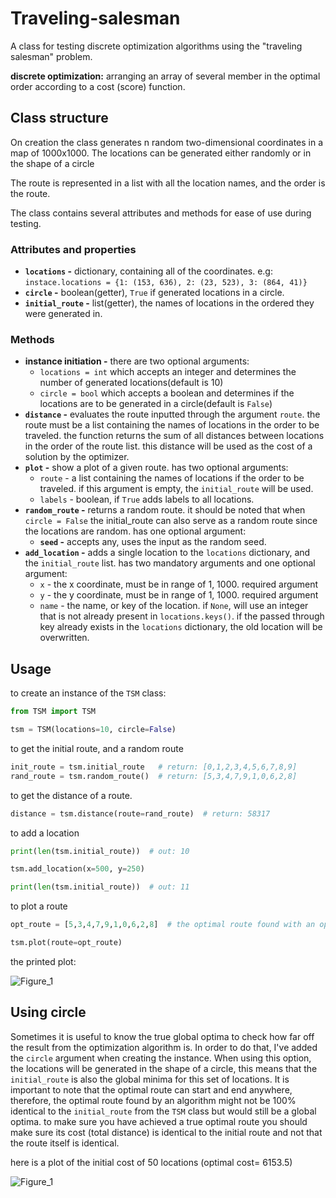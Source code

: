 # Traveling-salesman

A class for testing discrete optimization algorithms using the "traveling salesman" problem.

**discrete optimization:** arranging an array of several member in the optimal order according to a cost (score)
function.

## Class structure

On creation the class generates n random two-dimensional coordinates in a map of 1000x1000. The locations can be
generated either randomly or in the shape of a circle

The route is represented in a list with all the location names, and the order is the route.

The class contains several attributes and methods for ease of use during testing.

### Attributes and properties

* **`locations` -** dictionary, containing all of the coordinates. e.g:
  ```instace.locations = {1: (153, 636), 2: (23, 523), 3: (864, 41)}```
* **`circle` -** boolean(getter), `True` if generated locations in a circle.
* **`initial_route` -** list(getter), the names of locations in the ordered they were generated in.

### Methods

* **instance initiation -** there are two optional arguments:
  * `locations = int` which accepts an integer and determines the number of generated locations(default is 10)
  * `circle = bool` which accepts a boolean and determines if the locations are to be generated in a circle(default
    is `False`)
* **`distance` -** evaluates the route inputted through the argument `route`. the route must be a list containing the
  names of locations in the order to be traveled. the function returns the sum of all distances between locations in the
  order of the route list. this distance will be used as the cost of a solution by the optimizer.
* **`plot` -** show a plot of a given route. has two optional arguments:
  * `route` - a list containing the names of locations if the order to be traveled. if this argument is empty,
    the `initial_route` will be used.
  * `labels` - boolean, if `True` adds labels to all locations.
* **`random_route` -** returns a random route. it should be noted that when `circle = False` the initial_route can also
  serve as a random route since the locations are random. has one optional argument:
  * **`seed` -** accepts any, uses the input as the random seed.
* **`add_location` -** adds a single location to the `locations` dictionary, and the `initial_route` list. has two
  mandatory arguments and one optional argument:
  * `x` - the x coordinate, must be in range of 1, 1000. required argument
  * `y` - the y coordinate, must be in range of 1, 1000. required argument
  * `name` - the name, or key of the location. if `None`, will use an integer that is not already present
    in `locations.keys()`. if the passed through key already exists in the `locations` dictionary, the old location will
    be overwritten.

## Usage

to create an instance of the `TSM` class:

```python
from TSM import TSM

tsm = TSM(locations=10, circle=False)
```

to get the initial route, and a random route

```python
init_route = tsm.initial_route   # return: [0,1,2,3,4,5,6,7,8,9]
rand_route = tsm.random_route()  # return: [5,3,4,7,9,1,0,6,2,8]
```

to get the distance of a route.

```python
distance = tsm.distance(route=rand_route)  # return: 58317
```

to add a location

```python
print(len(tsm.initial_route))  # out: 10

tsm.add_location(x=500, y=250)

print(len(tsm.initial_route))  # out: 11
```

to plot a route

```python
opt_route = [5,3,4,7,9,1,0,6,2,8]  # the optimal route found with an optimization algorithm

tsm.plot(route=opt_route)
```

the printed plot:

![Figure_1](https://user-images.githubusercontent.com/76598250/114361374-59cd3900-9b76-11eb-98ae-f5a87cca2261.png)

## Using circle

Sometimes it is useful to know the true global optima to check how far off the result from the optimization algorithm
is. In order to do that, I've added the `circle` argument when creating the instance. When using this option, the
locations will be generated in the shape of a circle, this means that the `initial_route`
is also the global minima for this set of locations. It is important to note that the optimal route can start and end
anywhere, therefore, the optimal route found by an algorithm might not be 100% identical to the `initial_route` from
the `TSM` class but would still be a global optima. to make sure you have achieved a true optimal route you should make
sure its cost (total distance) is identical to the initial route and not that the route itself is identical.

here is a plot of the initial cost of 50 locations (optimal cost= 6153.5)

![Figure_1](https://user-images.githubusercontent.com/76598250/114386249-42e81000-9b91-11eb-867a-be24bab5c67a.png)
